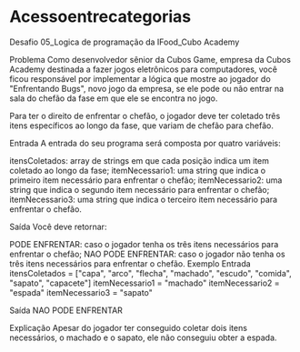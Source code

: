 # Acessoentrecategorias
Desafio 05_Logica de programação da IFood_Cubo Academy

Problema
Como desenvolvedor sênior da Cubos Game, empresa da Cubos Academy destinada a fazer jogos eletrônicos para computadores, você ficou responsável por implementar a lógica que mostre ao jogador do "Enfrentando Bugs", novo jogo da empresa, se ele pode ou não entrar na sala do chefão da fase em que ele se encontra no jogo.

Para ter o direito de enfrentar o chefão, o jogador deve ter coletado três itens específicos ao longo da fase, que variam de chefão para chefão.

Entrada
A entrada do seu programa será composta por quatro variáveis:

itensColetados: array de strings em que cada posição indica um item coletado ao longo da fase;
itemNecessario1: uma string que indica o primeiro item necessário para enfrentar o chefão;
itemNecessario2: uma string que indica o segundo item necessário para enfrentar o chefão;
itemNecessario3: uma string que indica o terceiro item necessário para enfrentar o chefão.

Saída
Você deve retornar:

PODE ENFRENTAR: caso o jogador tenha os três itens necessários para enfrentar o chefão;
NAO PODE ENFRENTAR: caso o jogador não tenha os três itens necessários para enfrentar o chefão.
Exemplo
Entrada
itensColetados = ["capa", "arco", "flecha", "machado", "escudo", "comida", "sapato", "capacete"]
itemNecessario1 = "machado"
itemNecessario2 = "espada"
itemNecessario3 = "sapato"

Saída
NAO PODE ENFRENTAR

Explicação
Apesar do jogador ter conseguido coletar dois itens necessários, o machado e o sapato, ele não conseguiu obter a espada.